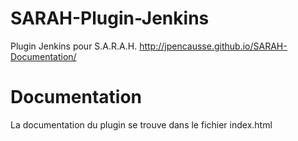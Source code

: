 # SARAH-Plugin-Jenkins
Plugin Jenkins pour S.A.R.A.H. http://jpencausse.github.io/SARAH-Documentation/

# Documentation
La documentation du plugin se trouve dans le fichier index.html
